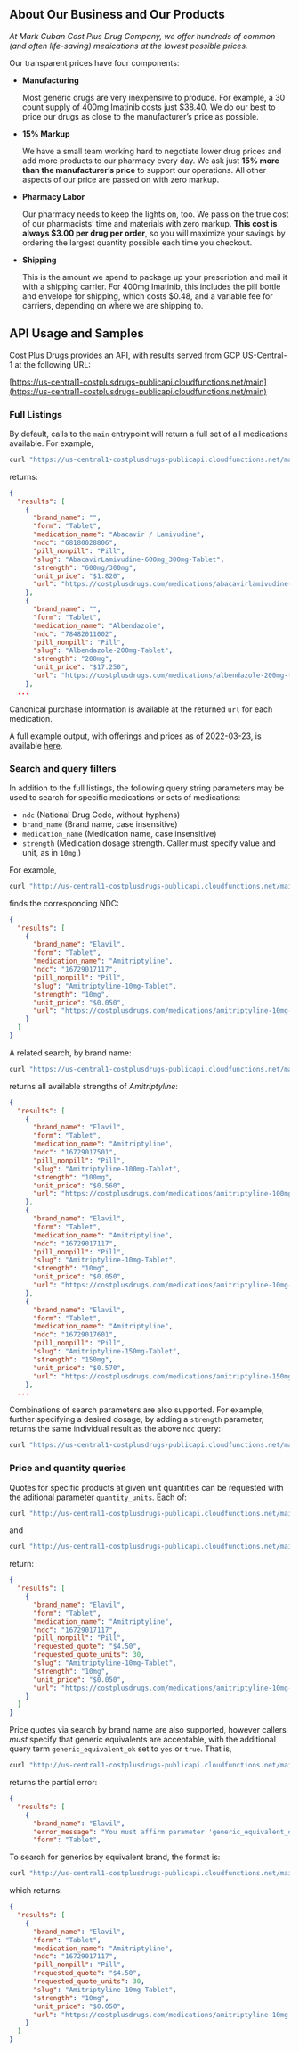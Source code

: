 ## About Our Business and Our Products

_At Mark Cuban Cost Plus Drug Company, we offer hundreds of common (and often life-saving) medications at the lowest possible prices._

Our transparent prices have four components:

- **Manufacturing**

  Most generic drugs are very inexpensive to produce. For example, a 30 count supply of 400mg Imatinib costs just $38.40. We do our best to price our drugs as close to the manufacturer’s price as possible.

- **15% Markup**

  We have a small team working hard to negotiate lower drug prices and add more products to our pharmacy every day. We ask just **15% more than the manufacturer’s price** to support our operations. All other aspects of our price are passed on with zero markup.

- **Pharmacy Labor**

  Our pharmacy needs to keep the lights on, too. We pass on the true cost of our pharmacists’ time and materials with zero markup. **This cost is always $3.00 per drug per order**, so you will maximize your savings by ordering the largest quantity possible each time you checkout.

- **Shipping**

  This is the amount we spend to package up your prescription and mail it with a shipping carrier. For 400mg Imatinib, this includes the pill bottle and envelope for shipping, which costs $0.48, and a variable fee for carriers, depending on where we are shipping to.

## API Usage and Samples

Cost Plus Drugs provides an API, with results served from GCP US-Central-1 at the following URL:

[https://us-central1-costplusdrugs-publicapi.cloudfunctions.net/main](https://us-central1-costplusdrugs-publicapi.cloudfunctions.net/main)

### Full Listings

By default, calls to the `main` entrypoint will return a full set of all medications available. For example,

```bash
curl "https://us-central1-costplusdrugs-publicapi.cloudfunctions.net/main"
```

returns:

```json
{
  "results": [
    {
      "brand_name": "",
      "form": "Tablet",
      "medication_name": "Abacavir / Lamivudine",
      "ndc": "68180028806",
      "pill_nonpill": "Pill",
      "slug": "AbacavirLamivudine-600mg_300mg-Tablet",
      "strength": "600mg/300mg",
      "unit_price": "$1.820",
      "url": "https://costplusdrugs.com/medications/abacavirlamivudine-600mg_300mg-tablet/"
    },
    {
      "brand_name": "",
      "form": "Tablet",
      "medication_name": "Albendazole",
      "ndc": "78482011002",
      "pill_nonpill": "Pill",
      "slug": "Albendazole-200mg-Tablet",
      "strength": "200mg",
      "unit_price": "$17.250",
      "url": "https://costplusdrugs.com/medications/albendazole-200mg-tablet/"
    },
  ...

```

Canonical purchase information is available at the returned `url` for each medication.

A full example output, with offerings and prices as of 2022-03-23, is available [here](output-ex-001.json).

### Search and query filters

In addition to the full listings, the following query string parameters may be used to search for specific medications
or sets of medications:

- `ndc` (National Drug Code, without hyphens)
- `brand_name` (Brand name, case insensitive)
- `medication_name` (Medication name, case insensitive)
- `strength` (Medication dosage strength. Caller must specify value and unit, as in `10mg`.)

For example,

```bash
curl "http://us-central1-costplusdrugs-publicapi.cloudfunctions.net/main?ndc=16729017117"
```

finds the corresponding NDC:

```json
{
  "results": [
    {
      "brand_name": "Elavil",
      "form": "Tablet",
      "medication_name": "Amitriptyline",
      "ndc": "16729017117",
      "pill_nonpill": "Pill",
      "slug": "Amitriptyline-10mg-Tablet",
      "strength": "10mg",
      "unit_price": "$0.050",
      "url": "https://costplusdrugs.com/medications/amitriptyline-10mg-tablet/"
    }
  ]
}
```
A related search, by brand name:

```bash
curl "https://us-central1-costplusdrugs-publicapi.cloudfunctions.net/main?brand_name=Elavil"
```
returns all available strengths of *Amitriptyline*:

```json
{
  "results": [
    {
      "brand_name": "Elavil",
      "form": "Tablet",
      "medication_name": "Amitriptyline",
      "ndc": "16729017501",
      "pill_nonpill": "Pill",
      "slug": "Amitriptyline-100mg-Tablet",
      "strength": "100mg",
      "unit_price": "$0.560",
      "url": "https://costplusdrugs.com/medications/amitriptyline-100mg-tablet/"
    },
    {
      "brand_name": "Elavil",
      "form": "Tablet",
      "medication_name": "Amitriptyline",
      "ndc": "16729017117",
      "pill_nonpill": "Pill",
      "slug": "Amitriptyline-10mg-Tablet",
      "strength": "10mg",
      "unit_price": "$0.050",
      "url": "https://costplusdrugs.com/medications/amitriptyline-10mg-tablet/"
    },
    {
      "brand_name": "Elavil",
      "form": "Tablet",
      "medication_name": "Amitriptyline",
      "ndc": "16729017601",
      "pill_nonpill": "Pill",
      "slug": "Amitriptyline-150mg-Tablet",
      "strength": "150mg",
      "unit_price": "$0.570",
      "url": "https://costplusdrugs.com/medications/amitriptyline-150mg-tablet/"
    },
  ...
```

Combinations of search parameters are also supported. For example, further specifying a desired dosage,
by adding a `strength` parameter, returns the same individual result as the above `ndc` query:

```bash
curl "https://us-central1-costplusdrugs-publicapi.cloudfunctions.net/main?brand_name=Elavil&strength=10mg"
```

### Price and quantity queries

Quotes for specific products at given unit quantities can be requested with the aditional parameter `quantity_units`. Each of:

```bash
curl "http://us-central1-costplusdrugs-publicapi.cloudfunctions.net/main?ndc=16729017117&quantity_units=30"
```
and
```bash
curl "http://us-central1-costplusdrugs-publicapi.cloudfunctions.net/main?medication_name=amitriptyline&strength=10mg&quantity_units=30"
```
return:
```json
{
  "results": [
    {
      "brand_name": "Elavil",
      "form": "Tablet",
      "medication_name": "Amitriptyline",
      "ndc": "16729017117",
      "pill_nonpill": "Pill",
      "requested_quote": "$4.50",
      "requested_quote_units": 30,
      "slug": "Amitriptyline-10mg-Tablet",
      "strength": "10mg",
      "unit_price": "$0.050",
      "url": "https://costplusdrugs.com/medications/amitriptyline-10mg-tablet/"
    }
  ]
}

```

Price quotes via search by brand name are also supported, however callers *must* specify that generic equivalents are
acceptable, with the additional query term `generic_equivalent_ok` set to `yes` or `true`. That is,

```bash
curl "http://us-central1-costplusdrugs-publicapi.cloudfunctions.net/main?brand_name=elavil&strength=10mg&quantity_units=30"
```
returns the partial error:

```json
{
  "results": [
    {
      "brand_name": "Elavil",
      "error_message": "You must affirm parameter 'generic_equivalent_ok' with 'true' or 'yes' to receive quote",
      "form": "Tablet",
```
To search for generics by equivalent brand, the format is:

```bash
curl "http://us-central1-costplusdrugs-publicapi.cloudfunctions.net/main?brand_name=elavil&strength=10mg&quantity_units=30&generic_equivalent_ok=true"
```
which returns:
```json
{
  "results": [
    {
      "brand_name": "Elavil",
      "form": "Tablet",
      "medication_name": "Amitriptyline",
      "ndc": "16729017117",
      "pill_nonpill": "Pill",
      "requested_quote": "$4.50",
      "requested_quote_units": 30,
      "slug": "Amitriptyline-10mg-Tablet",
      "strength": "10mg",
      "unit_price": "$0.050",
      "url": "https://costplusdrugs.com/medications/amitriptyline-10mg-tablet/"
    }
  ]
}
```

